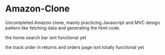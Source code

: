 # Amazon-Clone
Uncompleted Amazon clone, mainly practicing Javascript and MVC design pattern like fetching data and generating the html code.

the home search bar isnt functional yet

the track order in returns and orders page isnt totally functional yet
